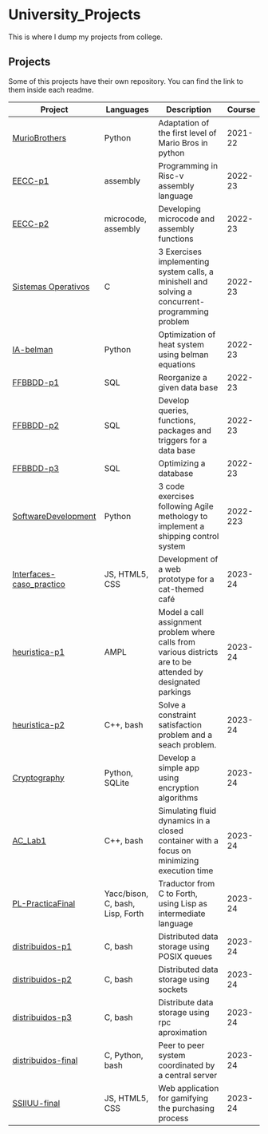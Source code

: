 # University_Projects
This is where I dump my projects from college. 

## Projects

Some of this projects have their own repository. You can find the link to them inside each readme.

| Project | Languages | Description | Course |
| ------- | --------- | ----------- | ------ |
| [MurioBrothers](https://github.com/CLopMan/University_Projects/tree/main/FinalProject-FirstYear) | Python | Adaptation of the first level of Mario Bros in python | 2021-22 |
| [EECC-p1](https://github.com/CLopMan/University_Projects/tree/main/EECC-p1) | assembly | Programming in Risc-v assembly language | 2022-23 |
| [EECC-p2](https://github.com/CLopMan/University_Projects/tree/main/EECC-p2) | microcode, assembly | Developing microcode and assembly functions | 2022-23 |
| [Sistemas Operativos](https://github.com/CLopMan/University_Projects/tree/main/Sistemas%20Operativos) | C | 3 Exercises implementing system calls, a minishell and solving a concurrent-programming problem | 2022-23 |
| [IA-belman](https://github.com/CLopMan/University_Projects/tree/main/IA-belman) | Python | Optimization of heat system using belman equations | 2022-23 |
| [FFBBDD-p1](https://github.com/CLopMan/University_Projects/tree/main/FFBBDD_p1) | SQL | Reorganize a given data base | 2022-23 |
| [FFBBDD-p2](https://github.com/CLopMan/University_Projects/tree/main/FFBBDD_p2) | SQL | Develop queries, functions, packages and triggers for a data base | 2022-23 |
| [FFBBDD-p3](https://github.com/CLopMan/University_Projects/tree/main/FFBBDD_p3) | SQL | Optimizing a database | 2022-23 |
| [SoftwareDevelopment](https://github.com/CLopMan/University_Projects/tree/main/SoftwareDevelopment) | Python | 3 code exercises following Agile methology to implement a shipping control system | 2022-223 |
| [Interfaces-caso_practico](https://github.com/CLopMan/University_Projects/tree/main/Interfaces-caso_practico) | JS, HTML5, CSS | Development of a web prototype for a cat-themed café | 2023-24 |
| [heuristica-p1](https://github.com/CLopMan/University_Projects/tree/main/heuristica_p1-100472092-100472182) | AMPL | Model a call assignment problem where calls from various districts are to be attended by designated parkings | 2023-24 |
| [heuristica-p2](https://github.com/CLopMan/University_Projects/tree/main/heuristica-p2) | C++, bash | Solve a constraint satisfaction problem and a seach problem. | 2023-24 |
| [Cryptography](https://github.com/CLopMan/University_Projects/tree/main/Crytography-practica1) | Python, SQLite | Develop a simple app using encryption algorithms | 2023-24 |
| [AC_Lab1](https://github.com/CLopMan/University_Projects/tree/main/AC_ProgramacionOrientadaAlRendimiento) | C++, bash | Simulating fluid dynamics in a closed container with a focus on minimizing execution time | 2023-24 |
| [PL-PracticaFinal](https://github.com/CLopMan/University_Projects/tree/main/PL-practicaFinal) | Yacc/bison, C, bash, Lisp, Forth | Traductor from C to Forth, using Lisp as intermediate language | 2023-24 |
| [distribuidos-p1](https://github.com/CLopMan/University_Projects/tree/main/distribuidos_p1-colasposix) | C, bash | Distributed data storage using POSIX queues | 2023-24|
| [distribuidos-p2](https://github.com/CLopMan/University_Projects/tree/main/distribuidos_p2-sockets) | C, bash | Distributed data storage using sockets | 2023-24 |
| [distribuidos-p3](https://github.com/CLopMan/University_Projects/tree/main/distribuidos_p3-rpc) | C, bash | Distribute data storage using rpc aproximation | 2023-24 | 
| [distribuidos-final](https://github.com/CLopMan/University_Projects/tree/main/distribuidos_final) | C, Python, bash | Peer to peer system coordinated by a central server | 2023-24 |
| [SSIIUU-final](https://github.com/CLopMan/University_Projects/tree/main/SSIIUU-final) | JS, HTML5, CSS | Web application for gamifying the purchasing process | 2023-24 |


